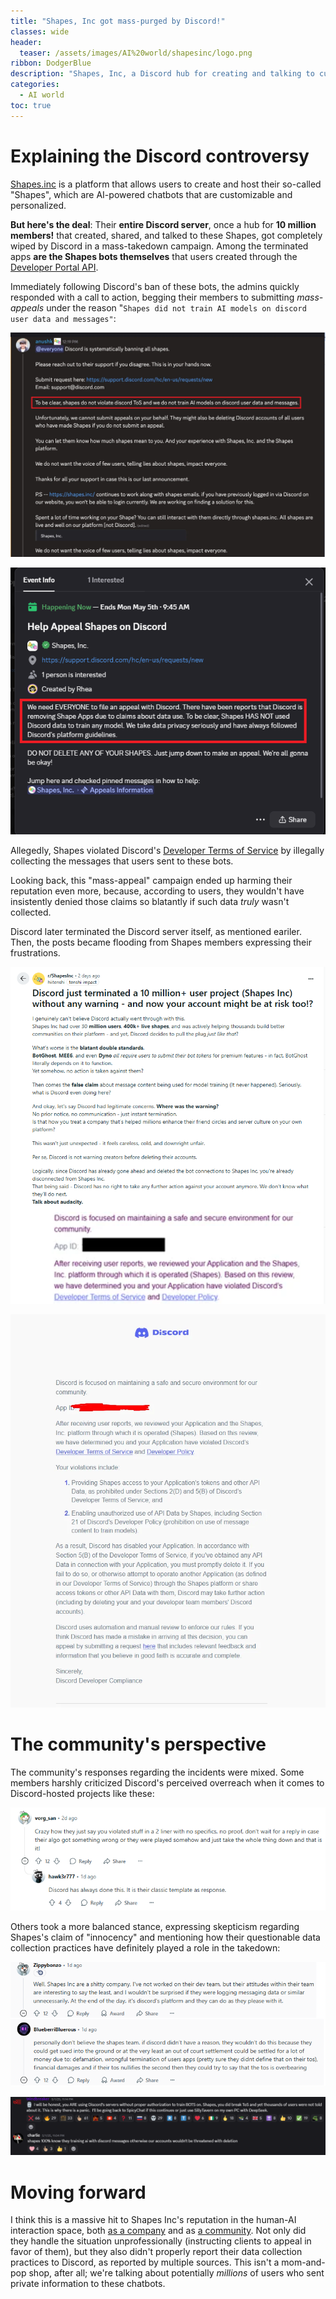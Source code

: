 ```yaml
---
title: "Shapes, Inc got mass-purged by Discord!"
classes: wide
header:
  teaser: /assets/images/AI%20world/shapesinc/logo.png
ribbon: DodgerBlue
description: "Shapes, Inc, a Discord hub for creating and talking to customized AI chatbots, just got terminated; and it doesn't look good. Quick rundown of the incident."
categories:
  - AI world
toc: true
---
```


# Explaining the Discord controversy

[Shapes.inc](https://shapes.inc/) is a platform that allows users to create and host their so-called "Shapes", which are AI-powered chatbots that are customizable and personalized.

**But here's the deal**: Their **entire Discord server**, once a hub for **10 million members!** that created, shared, and talked to these Shapes, got completely wiped by Discord in a mass-takedown campaign. Among the terminated apps **are the Shapes bots themselves** that users created through the [Developer Portal API](https://discord.com/developers/applications).


Immediately following Discord's ban of these bots, the admins quickly responded with a call to action, begging their members to submitting *mass-appeals* under the reason "`Shapes did not train AI models on discord user data and messages"`:

![Call to action](/assets/images/AI%20world/shapesinc/announcement.png)

![Shapes application termination](/assets/images/AI%20world/shapesinc/termination1.png)

Allegedly, Shapes violated Discord's [Developer Terms of Service](https://support-dev.discord.com/hc/en-us/articles/8562894815383-Discord-Developer-Terms-of-Service) by illegally collecting the messages that users sent to these bots.

Looking back, this "mass-appeal" campaign ended up harming their reputation even more, because, according to users, they wouldn't have insistently denied those claims so blatantly if such data *truly* wasn't collected.

Discord later terminated the Discord server itself, as mentioned eariler. Then, the posts became flooding from Shapes members expressing their frustrations.

![Shapes application termination](/assets/images/AI%20world/shapesinc/post.png)


![Shapes application termination](/assets/images/AI%20world/shapesinc/termination.png)

# The community's perspective

The community's responses regarding the incidents were mixed. Some members harshly criticized Discord's perceived overreach when it comes to Discord-hosted projects like these:

![Reddit comment criticizing Discord over the takedown](/assets/images/AI%20world/shapesinc/comment.png)

Others took a more balanced stance, expressing skepticism regarding Shapes's claim of "innocency" and mentioning how their questionable data collection practices have definitely played a role in the takedown:

![Reddit comment defending Discord's actions](/assets/images/AI%20world/shapesinc/defend.png)

![Reddit comment defending Discord's actions](/assets/images/AI%20world/shapesinc/defend1.png)

# Moving forward

I think this is a massive hit to Shapes Inc's reputation in the human-AI interaction space, both [as a company](https://www.linkedin.com/company/shapesinc) and as [a community](https://discord.com/invite/shapes). Not only did they handle the situation unprofessionally (instructing clients to appeal in favor of them), but they also didn't properly report their data collection practices to Discord, as reported by multiple sources. This isn't a mom-and-pop shop, after all; we're talking about potentially *millions* of users who sent private information to these chatbots.

